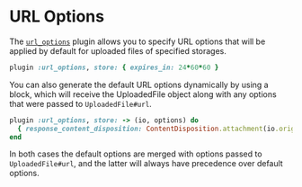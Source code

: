 # URL Options

The [`url_options`][url_options] plugin allows you to specify
URL options that will be applied by default for uploaded files of specified
storages.

```rb
plugin :url_options, store: { expires_in: 24*60*60 }
```

You can also generate the default URL options dynamically by using a block,
which will receive the UploadedFile object along with any options that were
passed to `UploadedFile#url`.

```rb
plugin :url_options, store: -> (io, options) do
  { response_content_disposition: ContentDisposition.attachment(io.original_filename) }
end
```

In both cases the default options are merged with options passed to
`UploadedFile#url`, and the latter will always have precedence over default
options.

[url_options]: /lib/shrine/plugins/url_options.rb
